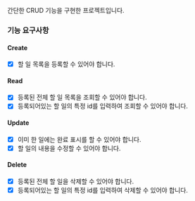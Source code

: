 간단한 CRUD 기능을 구현한 프로젝트입니다.

### 기능 요구사항
#### Create
- [x] 할 일 목록을 등록할 수 있어야 합니다.
#### Read
- [x] 등록된 전체 할 일 목록을 조회할 수 있어야 합니다.
- [x] 등록되어있는 할 일의 특정 id를 입력하여 조회할 수 있어야 합니다.
#### Update
- [x] 이미 한 일에는 완료 표시를 할 수 있어야 합니다.
- [x] 할 일의 내용을 수정할 수 있어야 합니다.
#### Delete
- [x] 등록된 전체 할 일을 삭제할 수 있어야 합니다.
- [x] 등록되어있는 할 일의 특정 id를 입력하여 삭제할 수 있어야 합니다.
